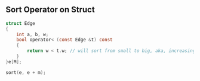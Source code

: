 ## Sort Operator on Struct

```c
struct Edge
{
    int a, b, w;
    bool operator< (const Edge &t) const
    {
        return w < t.w; // will sort from small to big, aka, increasing order
    }
}e[M];

sort(e, e + m);
```